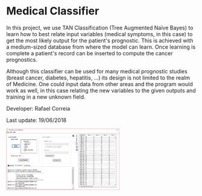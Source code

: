 # Medical Classifier

In this project, we use TAN Classification (Tree Augmented Naïve Bayes) to learn how to best relate input variables (medical symptoms, in this case) to get the most likely output for the patient's prognostic. This is achieved with a medium-sized database from where the model can learn.
Once learning is complete a patient's record can be inserted to compute the cancer prognostics.

Although this classifier can be used for many medical prognostic studies (breast cancer, diabetes, hepatitis, ...) its design is not limited to the realm of Medicine.
One could input data from other areas and the program would work as well, in this case relating the new variables to the given outputs and training in a new unknown field.

Developer: Rafael Correia

Last update: 19/06/2018

<img src="/Images/Learner%20Interface/upload_data_sample.PNG" alt="drawing" width="300"/>
